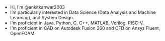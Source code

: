 - Hi, I’m @ankitkanwar2003
- I’m particularly interested in Data Science (Data Analysis and Machine Learning), and System Design.
- I'm proficient in Java, Python, C, C++, MATLAB, Verilog, RISC-V.
- I'm proficient in CAD on Autodesk Fusion 360 and CFD on Ansys Fluent, OpenFOAM.
